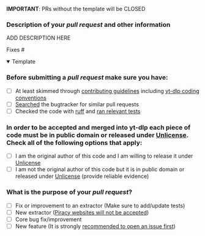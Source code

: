 **IMPORTANT**: PRs without the template will be CLOSED

### Description of your *pull request* and other information

<!--

Explanation of your *pull request* in arbitrary form goes here. Please **make sure the description explains the purpose and effect** of your *pull request* and is worded well enough to be understood. Provide as much **context and examples** as possible

-->

ADD DESCRIPTION HERE

Fixes #


<details open><summary>Template</summary> <!-- OPEN is intentional -->

<!--

# PLEASE FOLLOW THE GUIDE BELOW

- You will be asked some questions, please read them **carefully** and answer honestly
- Put an `x` into all the boxes `[ ]` relevant to your *pull request* (like [x])
- Use *Preview* tab to see how your *pull request* will actually look like

-->

### Before submitting a *pull request* make sure you have:
- [ ] At least skimmed through [contributing guidelines](https://github.com/yt-dlp/yt-dlp/blob/master/CONTRIBUTING.md#developer-instructions) including [yt-dlp coding conventions](https://github.com/yt-dlp/yt-dlp/blob/master/CONTRIBUTING.md#yt-dlp-coding-conventions)
- [ ] [Searched](https://github.com/yt-dlp/yt-dlp/search?q=is%3Apr&type=Issues) the bugtracker for similar pull requests
- [ ] Checked the code with [ruff](https://docs.astral.sh/ruff/) and [ran relevant tests](https://github.com/yt-dlp/yt-dlp/blob/master/CONTRIBUTING.md#developer-instructions)

### In order to be accepted and merged into yt-dlp each piece of code must be in public domain or released under [Unlicense](http://unlicense.org/). Check all of the following options that apply:
- [ ] I am the original author of this code and I am willing to release it under [Unlicense](http://unlicense.org/)
- [ ] I am not the original author of this code but it is in public domain or released under [Unlicense](http://unlicense.org/) (provide reliable evidence)

### What is the purpose of your *pull request*?
- [ ] Fix or improvement to an extractor (Make sure to add/update tests)
- [ ] New extractor ([Piracy websites will not be accepted](https://github.com/yt-dlp/yt-dlp/blob/master/CONTRIBUTING.md#is-the-website-primarily-used-for-piracy))
- [ ] Core bug fix/improvement
- [ ] New feature (It is strongly [recommended to open an issue first](https://github.com/yt-dlp/yt-dlp/blob/master/CONTRIBUTING.md#adding-new-feature-or-making-overarching-changes))

</details>
